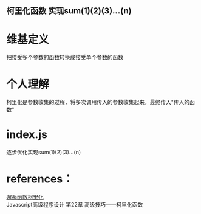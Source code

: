 ## 柯里化函数 实现sum(1)(2)(3)...(n)

# 维基定义
把接受多个参数的函数转换成接受单个参数的函数

# 个人理解
柯里化是参数收集的过程，将多次调用传入的参数收集起来，最终传入"传入的函数"

# index.js
逐步优化实现sum(1)(2)(3)...(n)

# references：
[邂逅函数柯里化](https://segmentfault.com/a/1190000008263193)  
Javascript高级程序设计 第22章 高级技巧——柯里化函数






 